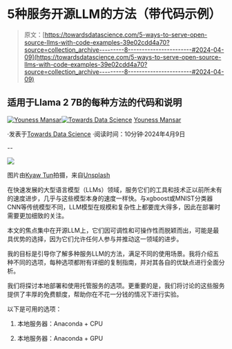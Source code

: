 # 5种服务开源LLM的方法（带代码示例）

> 原文：[https://towardsdatascience.com/5-ways-to-serve-open-source-llms-with-code-examples-39e02cdd4a70?source=collection_archive---------8-----------------------#2024-04-09](https://towardsdatascience.com/5-ways-to-serve-open-source-llms-with-code-examples-39e02cdd4a70?source=collection_archive---------8-----------------------#2024-04-09)

## 适用于Llama 2 7B的每种方法的代码和说明

[](https://medium.com/@CVxTz?source=post_page---byline--39e02cdd4a70--------------------------------)[![Youness Mansar](../Images/b68fe2cbbe219ab0231922c7165f2b6a.png)](https://medium.com/@CVxTz?source=post_page---byline--39e02cdd4a70--------------------------------)[](https://towardsdatascience.com/?source=post_page---byline--39e02cdd4a70--------------------------------)[![Towards Data Science](../Images/a6ff2676ffcc0c7aad8aaf1d79379785.png)](https://towardsdatascience.com/?source=post_page---byline--39e02cdd4a70--------------------------------) [Youness Mansar](https://medium.com/@CVxTz?source=post_page---byline--39e02cdd4a70--------------------------------)

·发表于[Towards Data Science](https://towardsdatascience.com/?source=post_page---byline--39e02cdd4a70--------------------------------) ·阅读时间：10分钟·2024年4月9日

--

![](../Images/41df84ad14cb436bcece2b94c2995562.png)

图片由[Kyaw Tun](https://unsplash.com/@kyawthutun?utm_content=creditCopyText&utm_medium=referral&utm_source=unsplash)拍摄，来自[Unsplash](https://unsplash.com/photos/blue-siamese-fighting-fish-k6BHLfw_jUg?utm_content=creditCopyText&utm_medium=referral&utm_source=unsplash)

在快速发展的大型语言模型（LLMs）领域，服务它们的工具和技术正以前所未有的速度进步，几乎与这些模型本身的速度一样快。与xgboost或MNIST分类器CNN等传统模型不同，LLM模型在规模和复杂性上都要庞大得多，因此在部署时需要更加细致的关注。

本文的焦点集中在开源LLM上，它们因可调性和可操作性而脱颖而出，可能是最具优势的选择，因为它们允许任何人参与并推动这一领域的进步。

我的目标是引导你了解多种服务LLM的方法，满足不同的使用场景。我将介绍五种不同的选项，每种选项都附有详细的复制指南，并对其各自的优缺点进行全面分析。

我们将探讨本地部署和使用托管服务的选项。更重要的是，我们将讨论的这些服务提供了丰厚的免费额度，帮助你在不花一分钱的情况下进行实验。

以下是可用的选项：

1.  本地服务器：Anaconda + CPU

1.  本地服务器：Anaconda + GPU
